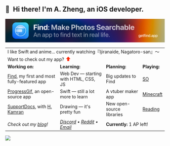 ## 👋 Hi there! I'm A. Zheng, an iOS developer.

[![Find app](Assets/Header.png)](https://getfind.app/)

<table>
<tr>
<td colspan="4">
I like Swift and anime... currently watching『Ijiranaide, Nagatoro-san』〜 Want to check out my app? <a href="#"><img src="Assets/Up.png" alt="Up arrow"></a>
</td>
</tr>

<tr>
<td>
<strong>Working on:</strong>
</td>
<td>
<strong>Learning:</strong>
</td>
<td>
<strong>Planning:</strong>
</td>
<td>
<strong>Playing:</strong>
</td>
</tr>

<tr>
<td>
<a href="https://getfind.app/">Find<a>, my first and most fully-featured app
</td>
<td>
Web Dev — starting with HTML, CSS, JS
</td>
<td>
Big updates to Find
</td>
<td>
<a href="https://stackoverflow.com/users/14351818/aheze">SO<a>
</td>
</tr>



<tr>
<td>
<a href="https://github.com/aheze/ProgressGif">ProgressGif<a>, an open-source app
</td>
<td>
Swift — still a lot more to learn
</td>
<td>
A vtuber maker app
</td>
<td>
<a href="https://www.minecraft.net/en-us/">Minecraft<a>
</td>
</tr>

<tr>
<td>
<a href="https://github.com/aheze/SupportDocs">SupportDocs<a>, with <a href="https://github.com/hkamran80">H. Kamran<a>
</td>
<td>
Drawing — it's pretty fun
</td>
<td>
New open-source libraries
</td>
<td>
<a href="https://guya.moe/read/manga/Kaguya-Wants-To-Be-Confessed-To/224/1/">Reading<a>
</td>
</tr>

<tr>
<td>
<i>Check out my <a href="https://aheze.medium.com/">blog<a>!</i>
</td>
<td>
<i><a href="https://discord.com/users/743230678795288637">Discord<a> • <a href="https://www.reddit.com/user/aheze">Reddit<a> • <a href="mailto:aheze@getfind.app">Email<a></i>
</td>
<td colspan="2">
<strong>Currently:</strong> 1 AP left!
</td>
</tr>

</table>

<a href="#"><img src="https://komarev.com/ghpvc/?username=aheze&color=00aeef&label=Trying+out+a+profile+view+counter"></a>
